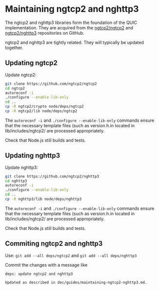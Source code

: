 # Maintaining ngtcp2 and nghttp3

The ngtcp2 and nghttp3 libraries form the foundation of the QUIC
implementation. They are acquired from the [ngtcp2/ngtcp2][] and
[ngtcp2/nghttp3][] repositories on GitHub.

ngtcp2 and nghttp3 are tightly related. They will typically be
updated together.

## Updating ngtcp2

Update ngtcp2:
```bash
git clone https://github.com/ngtcp2/ngtcp2
cd ngtcp2
autoreconf -i
./configure --enable-lib-only
cd ..
cp -R ngtcp2/crypto node/deps/ngtcp2
cp -R ngtcp2/lib node/deps/ngtcp2
```

The `autoreconf -i` and `./configure --enable-lib-only` commands
ensure that the necessary template files (such as version.h.in
located in lib/includes/ngtcp2/ are processed appropriately.

Check that Node.js still builds and tests.

## Updating nghttp3

Update nghttp3:
```bash
git clone https://github.com/ngtcp2/nghttp3
cd nghttp3
autoreconf -i
./configure --enable-lib-only
cd ..
cp -R nghttp3/lib node/deps/nghttp3
```

The `autoreconf -i` and `./configure --enable-lib-only` commands
ensure that the necessary template files (such as version.h.in
located in lib/includes/ngtcp2/ are processed appropriately.

Check that Node.js still builds and tests.

## Commiting ngtcp2 and nghttp3

Use: `git add --all deps/ngtcp2` and `git add --all deps/nghttp3`

Commit the changes with a message like
```text
deps: update ngtcp2 and nghttp3

Updated as described in doc/guides/maintaining-ngtcp2-nghttp3.md.
```

[ngtcp2/nghttp3]: https://github.com/ngtcp2/nghttp3
[ngtcp2/ngtcp2]: https://github.com/ngtcp2/ngtcp2
